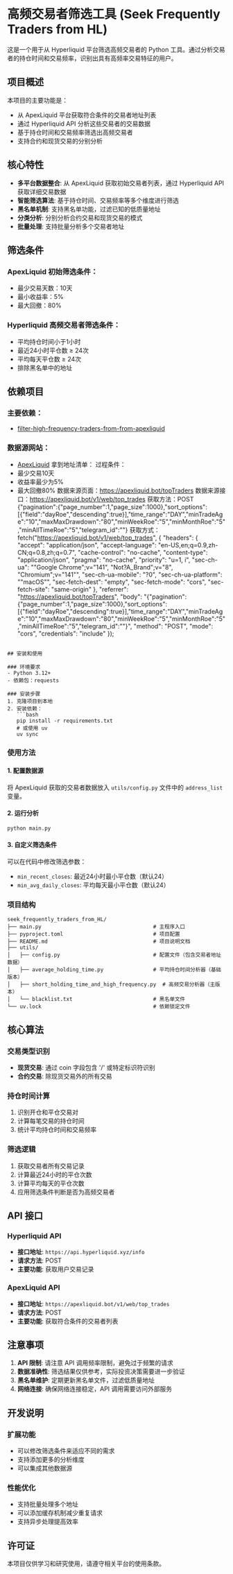 # 高频交易者筛选工具 (Seek Frequently Traders from HL)

这是一个用于从 Hyperliquid 平台筛选高频交易者的 Python 工具。通过分析交易者的持仓时间和交易频率，识别出具有高频率交易特征的用户。

## 项目概述

本项目的主要功能是：
- 从 ApexLiquid 平台获取符合条件的交易者地址列表
- 通过 Hyperliquid API 分析这些交易者的交易数据
- 基于持仓时间和交易频率筛选出高频交易者
- 支持合约和现货交易的分别分析

## 核心特性

- **多平台数据整合**: 从 ApexLiquid 获取初始交易者列表，通过 Hyperliquid API 获取详细交易数据
- **智能筛选算法**: 基于持仓时间、交易频率等多个维度进行筛选
- **黑名单机制**: 支持黑名单功能，过滤已知的低质量地址
- **分类分析**: 分别分析合约交易和现货交易的模式
- **批量处理**: 支持批量分析多个交易者地址

## 筛选条件

### ApexLiquid 初始筛选条件：
- 最少交易天数：10天
- 最小收益率：5%
- 最大回撤：80%

### Hyperliquid 高频交易者筛选条件：
- 平均持仓时间小于1小时
- 最近24小时平仓数 ≥ 24次
- 平均每天平仓数 ≥ 24次
- 排除黑名单中的地址

## 依赖项目

### 主要依赖：
- [filter-high-frequency-traders-from-from-apexliquid](https://github.com/zhajingwen/filter-high-frequency-traders-from-from-apexliquid)

### 数据源网站：
- [ApexLiquid](https://apexliquid.bot/home)
拿到地址清单：
过程条件：
- 最少交易10天
- 收益率最少为5%
- 最大回撤80%
数据来源页面：https://apexliquid.bot/topTraders
数据来源接口：https://apexliquid.bot/v1/web/top_trades
获取方法：POST
{"pagination":{"page_number":1,"page_size":1000},"sort_options":[{"field":"dayRoe","descending":true}],"time_range":"DAY","minTradeAge":"10","maxMaxDrawdown":"80","minWeekRoe":"5","minMonthRoe":"5","minAllTimeRoe":"5","telegram_id":""}
获取方式：
fetch("https://apexliquid.bot/v1/web/top_trades", {
  "headers": {
    "accept": "application/json",
    "accept-language": "en-US,en;q=0.9,zh-CN;q=0.8,zh;q=0.7",
    "cache-control": "no-cache",
    "content-type": "application/json",
    "pragma": "no-cache",
    "priority": "u=1, i",
    "sec-ch-ua": "\"Google Chrome\";v=\"141\", \"Not?A_Brand\";v=\"8\", \"Chromium\";v=\"141\"",
    "sec-ch-ua-mobile": "?0",
    "sec-ch-ua-platform": "\"macOS\"",
    "sec-fetch-dest": "empty",
    "sec-fetch-mode": "cors",
    "sec-fetch-site": "same-origin"
  },
  "referrer": "https://apexliquid.bot/topTraders",
  "body": "{\"pagination\":{\"page_number\":1,\"page_size\":1000},\"sort_options\":[{\"field\":\"dayRoe\",\"descending\":true}],\"time_range\":\"DAY\",\"minTradeAge\":\"10\",\"maxMaxDrawdown\":\"80\",\"minWeekRoe\":\"5\",\"minMonthRoe\":\"5\",\"minAllTimeRoe\":\"5\",\"telegram_id\":\"\"}",
  "method": "POST",
  "mode": "cors",
  "credentials": "include"
});
```

## 安装和使用

### 环境要求
- Python 3.12+
- 依赖包：requests

### 安装步骤
1. 克隆项目到本地
2. 安装依赖：
   ```bash
   pip install -r requirements.txt
   # 或使用 uv
   uv sync
   ```

### 使用方法

#### 1. 配置数据源
将 ApexLiquid 获取的交易者数据放入 `utils/config.py` 文件中的 `address_list` 变量。

#### 2. 运行分析
```bash
python main.py
```

#### 3. 自定义筛选条件
可以在代码中修改筛选参数：
- `min_recent_closes`: 最近24小时最小平仓数（默认24）
- `min_avg_daily_closes`: 平均每天最小平仓数（默认24）

### 项目结构

```
seek_frequently_traders_from_HL/
├── main.py                                    # 主程序入口
├── pyproject.toml                             # 项目配置
├── README.md                                  # 项目说明文档
├── utils/
│   ├── config.py                              # 配置文件（包含交易者地址数据）
│   ├── average_holding_time.py                # 平均持仓时间分析器（基础版本）
│   ├── short_holding_time_and_high_frequency.py  # 高频交易分析器（主版本）
│   └── blacklist.txt                          # 黑名单文件
└── uv.lock                                    # 依赖锁定文件
```

## 核心算法

### 交易类型识别
- **现货交易**: 通过 coin 字段包含 '/' 或特定标识符识别
- **合约交易**: 除现货交易外的所有交易

### 持仓时间计算
1. 识别开仓和平仓交易对
2. 计算每笔交易的持仓时间
3. 统计平均持仓时间和交易频率

### 筛选逻辑
1. 获取交易者所有交易记录
2. 计算最近24小时的平仓次数
3. 计算平均每天的平仓次数
4. 应用筛选条件判断是否为高频交易者

## API 接口

### Hyperliquid API
- **接口地址**: `https://api.hyperliquid.xyz/info`
- **请求方法**: POST
- **主要功能**: 获取用户交易记录

### ApexLiquid API
- **接口地址**: `https://apexliquid.bot/v1/web/top_trades`
- **请求方法**: POST
- **主要功能**: 获取符合条件的交易者列表

## 注意事项

1. **API 限制**: 请注意 API 调用频率限制，避免过于频繁的请求
2. **数据准确性**: 筛选结果仅供参考，实际投资决策需要进一步验证
3. **黑名单维护**: 定期更新黑名单文件，过滤低质量地址
4. **网络连接**: 确保网络连接稳定，API 调用需要访问外部服务

## 开发说明

### 扩展功能
- 可以修改筛选条件来适应不同的需求
- 支持添加更多的分析维度
- 可以集成其他数据源

### 性能优化
- 支持批量处理多个地址
- 可以添加缓存机制减少重复请求
- 支持异步处理提高效率

## 许可证

本项目仅供学习和研究使用，请遵守相关平台的使用条款。
